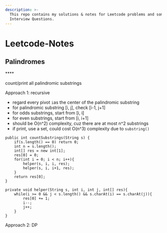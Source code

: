 ```yaml
---
description: >-
  This repo contains my solutions & notes for Leetcode problems and some
  Interview Questions.
---
```


# Leetcode-Notes

## **Palindromes**

\*\*\*\*

count/print all palindromic substrings

Approach 1: recursive

* regard every pivot `i`as the  center of the palindromic substring
* for palindromic substring \[i, j\], check \[i-1, j+1\]
* for odds substrings, start from \[i, i\]
* for even substrings, start from \[i, i+1\]
* should be O\(n^2\) complexity, cuz there are at most n^2 substrings
* if print, use a set, could cost O\(n^3\) complexity due to `substring()` 

```text
public int countSubstrings(String s) {
    if(s.length() == 0) return 0;
    int n = s.length();
    int[] res = new int[1];
    res[0] = 0;
    for(int i = 0; i < n; i++){
        helper(s, i, i, res);
        helper(s, i, i+1, res);
    }
    return res[0];
}

private void helper(String s, int i, int j, int[] res){
    while(i >= 0 && j < s.length() && s.charAt(i) == s.charAt(j)){
        res[0] += 1;
        i--;
        j++;
    }
}
```

Approach 2: DP







